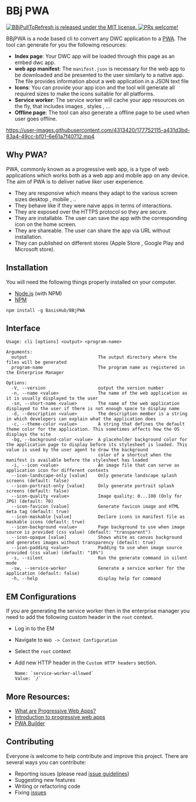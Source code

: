 # BBj PWA

<p>
  <a href="https://github.com/BasisHub/BBjPWA/blob/master/README.md">
    <img src="https://img.shields.io/badge/license-MIT-blue.svg" alt="BBjPullToRefresh is released under the MIT license." />
  </a>
  <a href="https://github.com/necolas/issue-guidelines/blob/master/CONTRIBUTING.md#pull-requests">
    <img src="https://img.shields.io/badge/PRs-welcome-brightgreen.svg" alt="PRs welcome!" />
  </a>
</p>

BBjPWA is a node based cli to convert any DWC application to a [PWA](https://developer.mozilla.org/en-US/docs/Web/Progressive_web_apps). The tool can generate for you the following resources:

- **Index page**: Your DWC app will be loaded through this page as an embed dwc app.
- **web app manifest**: The `manifest.json` is necessary for the web app to be downloaded and be presented to the user similarly to a native app. The file provides information about a web application in a JSON text file
- **Icons**: You can provide your app  icon and the tool will generate all required sizes to make the icons suitable for all platforms.
- **Service worker**: The service worker will cache your app resources on the fly, that includes images , styles , ...
- **Offline page**: The tool can also generate a offline page to be used when user goes offline.


https://user-images.githubusercontent.com/4313420/177752115-a431d3bd-83a4-49cc-bf01-6e61a7f40712.mp4


## Why PWA? 

PWA, commonly known as a progressive web app, is a type of web applications which works both as a web app and mobile app on 
any device. The aim of PWA is to deliver native liker user experience.

- They are responsive which means they adapt to the various screen sizes desktop , mobile , .. 
- They behave like if they were naive apps in terms of interactions. 
- They are exposed over the HTTPS protocol so they are secure. 
- They are installable. The user can save the app with the corresponding icon on the home screen. 
- They are shareable. The user can share the app via URL without installation.
- They can published on different stores (Apple Store , Google Play and Microsoft store).

## Installation

You will need the following things properly installed on your computer.

* [Node.js](http://nodejs.org/) (with NPM)
* [NPM](https://www.npmjs.com/get-npm)

```
npm install -g BasisHub/BBjPWA
```

## Interface 

```
Usage: cli [options] <output> <program-name>

Arguments:
  output                           The output directory where the files will be generated
  program-name                     The program name as registered in the Enterprise Manager

Options:
  -V, --version                    output the version number
  -n, --name <value>               The name of the web application as it is usually displayed to the user
  -sn, --short-name <value>        The name of the web application displayed to the user if there is not enough space to display name
  -d, --description <value>        The description member is a string in which developers can explain what the application does
  -c, --theme-color <value>        A string that defines the default theme color for the application. This sometimes affects how the OS displays the site
  -bg, --background-color <value>  A placeholder background color for the application page to display before its stylesheet is loaded. This value is used by the user agent to draw the background
                                   color of a shortcut when the manifest is available before the stylesheet has loaded
  -i, --icon <value>               An image file that can serve as application icon for different contexts
  --icon-landscape-only [value]    Only generate landscape splash screens (default: false)
  --icon-portrait-only [value]     Only generate portrait splash screens (default: false)
  --icon-quality <value>           Image quality: 0...100 (Only for JPG) (default: 70)
  --icon-favicon [value]           Generate favicon image and HTML meta tag (default: true)
  --icon-maskable [value]          Declare icons in manifest file as maskable icons (default: true)
  --icon-background <value>        Page background to use when image source is provided (css value) (default: "transparent")
  --icon-opaque [value]            Shows white as canvas background and generates images without transparency (default: true)
  --icon-padding <value>           Padding to use when image source provided (css value) (default: "10%")
  -s, --silent                     Run the generate command in silent mode
  -sw, --service-worker            Generate a service worker for the application (default: false)
  -h, --help                       display help for command
```

## EM Configurations

If you are generating the service worker then in the enterprise manager you need to add the following custom header 
in the `root` context.

* Log in to the EM
* Navigate to `Web -> Context Configuration`
* Select the `root` context
* Add new HTTP header in the `Custom HTTP headers` section. 

      Name: `service-worker-allowed`
      Value: `/`

## More Resources:

- [What are Progressive Web Apps?](https://web.dev/what-are-pwas/)
- [Introduction to progressive web apps](https://developer.mozilla.org/en-US/docs/Web/Progressive_web_apps/Introduction)
- [PWA Builder](https://www.pwabuilder.com/)

## Contributing

Everyone is welcome to help contribute and improve this project. There are several
ways you can contribute:

* Reporting issues (please read [issue guidelines](https://github.com/necolas/issue-guidelines))
* Suggesting new features
* Writing or refactoring code
* Fixing [issues](https://github.com/BasisHub/BBjPWA/issues)
